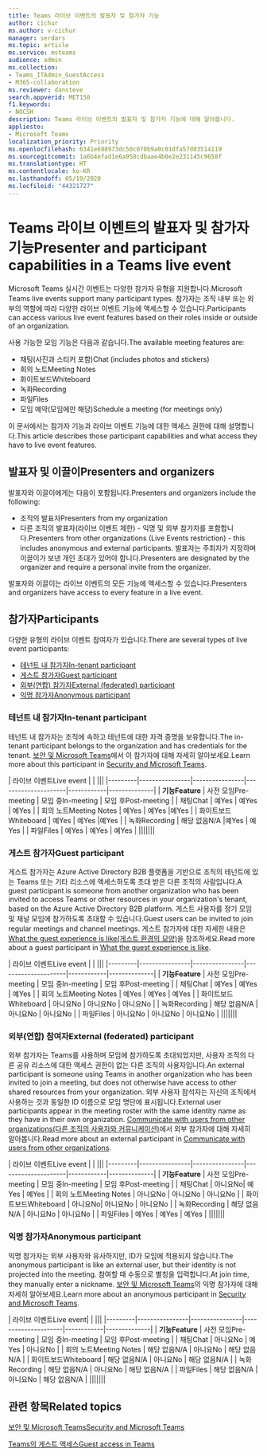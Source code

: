 ```yaml
---
title: Teams 라이브 이벤트의 발표자 및 참가자 기능
author: cichur
ms.author: v-cichur
manager: serdars
ms.topic: article
ms.service: msteams
audience: admin
ms.collection:
- Teams_ITAdmin_GuestAccess
- M365-collaboration
ms.reviewer: dansteve
search.appverid: MET150
f1.keywords:
- NOCSH
description: Teams 라이브 이벤트의 발표자 및 참가자 기능에 대해 알아봅니다.
appliesto:
- Microsoft Teams
localization_priority: Priority
ms.openlocfilehash: 6341e688973dc50c070b9a0c01dfa57d03514119
ms.sourcegitcommit: 1a6b4efad1e6a958cdbaae4b0e2e231145c9658f
ms.translationtype: HT
ms.contentlocale: ko-KR
ms.lasthandoff: 05/19/2020
ms.locfileid: "44321727"
---
```

<a name="presenter-and-participant-capabilities-in-a-teams-live-event"></a><span data-ttu-id="4cd3c-103">Teams 라이브 이벤트의 발표자 및 참가자 기능</span><span class="sxs-lookup"><span data-stu-id="4cd3c-103">Presenter and participant capabilities in a Teams live event</span></span>
======================================================

<span data-ttu-id="4cd3c-104">Microsoft Teams 실시간 이벤트는 다양한 참가자 유형을 지원합니다.</span><span class="sxs-lookup"><span data-stu-id="4cd3c-104">Microsoft Teams live events support many participant types.</span></span> <span data-ttu-id="4cd3c-105">참가자는 조직 내부 또는 외부의 역할에 따라 다양한 라이브 이벤트 기능에 액세스할 수 있습니다.</span><span class="sxs-lookup"><span data-stu-id="4cd3c-105">Participants can access various live event features based on their roles inside or outside of an organization.</span></span>

<span data-ttu-id="4cd3c-106">사용 가능한 모임 기능은 다음과 같습니다.</span><span class="sxs-lookup"><span data-stu-id="4cd3c-106">The available meeting features are:</span></span>

- <span data-ttu-id="4cd3c-107">채팅(사진과 스티커 포함)</span><span class="sxs-lookup"><span data-stu-id="4cd3c-107">Chat (includes photos and stickers)</span></span>
- <span data-ttu-id="4cd3c-108">회의 노트</span><span class="sxs-lookup"><span data-stu-id="4cd3c-108">Meeting Notes</span></span>
- <span data-ttu-id="4cd3c-109">화이트보드</span><span class="sxs-lookup"><span data-stu-id="4cd3c-109">Whiteboard</span></span>
- <span data-ttu-id="4cd3c-110">녹화</span><span class="sxs-lookup"><span data-stu-id="4cd3c-110">Recording</span></span>
- <span data-ttu-id="4cd3c-111">파일</span><span class="sxs-lookup"><span data-stu-id="4cd3c-111">Files</span></span>
- <span data-ttu-id="4cd3c-112">모임 예약(모임에만 해당)</span><span class="sxs-lookup"><span data-stu-id="4cd3c-112">Schedule a meeting (for meetings only)</span></span>

<span data-ttu-id="4cd3c-113">이 문서에서는 참가자 기능과 라이브 이벤트 기능에 대한 액세스 권한에 대해 설명합니다.</span><span class="sxs-lookup"><span data-stu-id="4cd3c-113">This article describes those participant capabilities and what access they have to live event features.</span></span>

## <a name="presenters-and-organizers"></a><span data-ttu-id="4cd3c-114">발표자 및 이끌이</span><span class="sxs-lookup"><span data-stu-id="4cd3c-114">Presenters and organizers</span></span>

<span data-ttu-id="4cd3c-115">발표자와 이끌이에게는 다음이 포함됩니다.</span><span class="sxs-lookup"><span data-stu-id="4cd3c-115">Presenters and organizers include the following:</span></span>

- <span data-ttu-id="4cd3c-116">조직의 발표자</span><span class="sxs-lookup"><span data-stu-id="4cd3c-116">Presenters from my organization</span></span>
- <span data-ttu-id="4cd3c-117">다른 조직의 발표자(라이브 이벤트 제한) - 익명 및 외부 참가자를 포함합니다.</span><span class="sxs-lookup"><span data-stu-id="4cd3c-117">Presenters from other organizations (Live Events restriction) - this includes anonymous and external participants.</span></span> <span data-ttu-id="4cd3c-118">발표자는 주최자가 지정하며 이끌이가 보낸 개인 초대가 있어야 합니다.</span><span class="sxs-lookup"><span data-stu-id="4cd3c-118">Presenters are designated by the organizer and require a personal invite from the organizer.</span></span>

<span data-ttu-id="4cd3c-119">발표자와 이끌이는 라이브 이벤트의 모든 기능에 액세스할 수 있습니다.</span><span class="sxs-lookup"><span data-stu-id="4cd3c-119">Presenters and organizers have access to every feature in a live event.</span></span>

## <a name="participants"></a><span data-ttu-id="4cd3c-120">참가자</span><span class="sxs-lookup"><span data-stu-id="4cd3c-120">Participants</span></span>

<span data-ttu-id="4cd3c-121">다양한 유형의 라이브 이벤트 참여자가 있습니다.</span><span class="sxs-lookup"><span data-stu-id="4cd3c-121">There are several types of live event participants:</span></span>

- [<span data-ttu-id="4cd3c-122">테넌트 내 참가자</span><span class="sxs-lookup"><span data-stu-id="4cd3c-122">In-tenant participant</span></span>](#in-tenant-participant)
- [<span data-ttu-id="4cd3c-123">게스트 참가자</span><span class="sxs-lookup"><span data-stu-id="4cd3c-123">Guest participant</span></span>](#guest-participant)
- [<span data-ttu-id="4cd3c-124">외부(연합) 참가자</span><span class="sxs-lookup"><span data-stu-id="4cd3c-124">External (federated) participant</span></span>](#external-federated-participant)
- [<span data-ttu-id="4cd3c-125">익명 참가자</span><span class="sxs-lookup"><span data-stu-id="4cd3c-125">Anonymous participant</span></span>](#anonymous-participant)

### <a name="in-tenant-participant"></a><span data-ttu-id="4cd3c-126">테넌트 내 참가자</span><span class="sxs-lookup"><span data-stu-id="4cd3c-126">In-tenant participant</span></span>

<span data-ttu-id="4cd3c-127">테넌트 내 참가자는 조직에 속하고 테넌트에 대한 자격 증명을 보유합니다.</span><span class="sxs-lookup"><span data-stu-id="4cd3c-127">The in-tenant participant belongs to the organization and has credentials for the tenant.</span></span> <span data-ttu-id="4cd3c-128">[보안 및 Microsoft Teams](teams-security-guide.md#participant-types)에서 이 참가자에 대해 자세히 알아보세요.</span><span class="sxs-lookup"><span data-stu-id="4cd3c-128">Learn more about this participant in [Security and Microsoft Teams](teams-security-guide.md#participant-types).</span></span>

| <span data-ttu-id="4cd3c-129">라이브 이벤트</span><span class="sxs-lookup"><span data-stu-id="4cd3c-129">Live event</span></span> |  | |||
|---------|----------------|----------------|---------------------|------------|--------------|
|  <span data-ttu-id="4cd3c-130">**기능**</span><span class="sxs-lookup"><span data-stu-id="4cd3c-130">**Feature**</span></span>       | <span data-ttu-id="4cd3c-131">사전 모임</span><span class="sxs-lookup"><span data-stu-id="4cd3c-131">Pre-meeting</span></span> | <span data-ttu-id="4cd3c-132">모임 중</span><span class="sxs-lookup"><span data-stu-id="4cd3c-132">In-meeting</span></span> | <span data-ttu-id="4cd3c-133">모임 후</span><span class="sxs-lookup"><span data-stu-id="4cd3c-133">Post-meeting</span></span> |
| <span data-ttu-id="4cd3c-134">채팅</span><span class="sxs-lookup"><span data-stu-id="4cd3c-134">Chat</span></span> | <span data-ttu-id="4cd3c-135">예</span><span class="sxs-lookup"><span data-stu-id="4cd3c-135">Yes</span></span> | <span data-ttu-id="4cd3c-136">예</span><span class="sxs-lookup"><span data-stu-id="4cd3c-136">Yes</span></span> | <span data-ttu-id="4cd3c-137">예</span><span class="sxs-lookup"><span data-stu-id="4cd3c-137">Yes</span></span> |
| <span data-ttu-id="4cd3c-138">회의 노트</span><span class="sxs-lookup"><span data-stu-id="4cd3c-138">Meeting Notes</span></span> | <span data-ttu-id="4cd3c-139">예</span><span class="sxs-lookup"><span data-stu-id="4cd3c-139">Yes</span></span> | <span data-ttu-id="4cd3c-140">예</span><span class="sxs-lookup"><span data-stu-id="4cd3c-140">Yes</span></span> |<span data-ttu-id="4cd3c-141">예</span><span class="sxs-lookup"><span data-stu-id="4cd3c-141">Yes</span></span> |
| <span data-ttu-id="4cd3c-142">화이트보드</span><span class="sxs-lookup"><span data-stu-id="4cd3c-142">Whiteboard</span></span> | <span data-ttu-id="4cd3c-143">예</span><span class="sxs-lookup"><span data-stu-id="4cd3c-143">Yes</span></span> | <span data-ttu-id="4cd3c-144">예</span><span class="sxs-lookup"><span data-stu-id="4cd3c-144">Yes</span></span> |<span data-ttu-id="4cd3c-145">예</span><span class="sxs-lookup"><span data-stu-id="4cd3c-145">Yes</span></span> |
| <span data-ttu-id="4cd3c-146">녹화</span><span class="sxs-lookup"><span data-stu-id="4cd3c-146">Recording</span></span> | <span data-ttu-id="4cd3c-147">해당 없음</span><span class="sxs-lookup"><span data-stu-id="4cd3c-147">N/A</span></span> |<span data-ttu-id="4cd3c-148">예</span><span class="sxs-lookup"><span data-stu-id="4cd3c-148">Yes</span></span> | <span data-ttu-id="4cd3c-149">예</span><span class="sxs-lookup"><span data-stu-id="4cd3c-149">Yes</span></span> |
| <span data-ttu-id="4cd3c-150">파일</span><span class="sxs-lookup"><span data-stu-id="4cd3c-150">Files</span></span> | <span data-ttu-id="4cd3c-151">예</span><span class="sxs-lookup"><span data-stu-id="4cd3c-151">Yes</span></span> | <span data-ttu-id="4cd3c-152">예</span><span class="sxs-lookup"><span data-stu-id="4cd3c-152">Yes</span></span> | <span data-ttu-id="4cd3c-153">예</span><span class="sxs-lookup"><span data-stu-id="4cd3c-153">Yes</span></span> |
|||||||


### <a name="guest-participant"></a><span data-ttu-id="4cd3c-154">게스트 참가자</span><span class="sxs-lookup"><span data-stu-id="4cd3c-154">Guest participant</span></span>

<span data-ttu-id="4cd3c-155">게스트 참가자는 Azure Active Directory B2B 플랫폼을 기반으로 조직의 테넌트에 있는 Teams 또는 기타 리소스에 액세스하도록 초대 받은 다른 조직의 사람입니다.</span><span class="sxs-lookup"><span data-stu-id="4cd3c-155">A guest participant is someone from another organization who has been invited to access Teams or other resources in your organization's tenant, based on the Azure Active Directory B2B platform.</span></span> <span data-ttu-id="4cd3c-156">게스트 사용자를 정기 모임 및 채널 모임에 참가하도록 초대할 수 있습니다.</span><span class="sxs-lookup"><span data-stu-id="4cd3c-156">Guest users can be invited to join regular meetings and channel meetings.</span></span> <span data-ttu-id="4cd3c-157">게스트 참가자에 대한 자세한 내용은 [What the guest experience is like(게스트 환경의 모양)](guest-experience.md#comparison-of-team-member-and-guest-capabilities)을 참조하세요.</span><span class="sxs-lookup"><span data-stu-id="4cd3c-157">Read more about a guest participant in [What the guest experience is like](guest-experience.md#comparison-of-team-member-and-guest-capabilities).</span></span>

| <span data-ttu-id="4cd3c-158">라이브 이벤트</span><span class="sxs-lookup"><span data-stu-id="4cd3c-158">Live event</span></span>  | | |||
|---------|----------------|----------------|---------------------|------------|--------------|
| <span data-ttu-id="4cd3c-159">**기능**</span><span class="sxs-lookup"><span data-stu-id="4cd3c-159">**Feature**</span></span>        | <span data-ttu-id="4cd3c-160">사전 모임</span><span class="sxs-lookup"><span data-stu-id="4cd3c-160">Pre-meeting</span></span> | <span data-ttu-id="4cd3c-161">모임 중</span><span class="sxs-lookup"><span data-stu-id="4cd3c-161">In-meeting</span></span> | <span data-ttu-id="4cd3c-162">모임 후</span><span class="sxs-lookup"><span data-stu-id="4cd3c-162">Post-meeting</span></span> |
| <span data-ttu-id="4cd3c-163">채팅</span><span class="sxs-lookup"><span data-stu-id="4cd3c-163">Chat</span></span> | <span data-ttu-id="4cd3c-164">예</span><span class="sxs-lookup"><span data-stu-id="4cd3c-164">Yes</span></span> | <span data-ttu-id="4cd3c-165">예</span><span class="sxs-lookup"><span data-stu-id="4cd3c-165">Yes</span></span> | <span data-ttu-id="4cd3c-166">예</span><span class="sxs-lookup"><span data-stu-id="4cd3c-166">Yes</span></span> |
| <span data-ttu-id="4cd3c-167">회의 노트</span><span class="sxs-lookup"><span data-stu-id="4cd3c-167">Meeting Notes</span></span> | <span data-ttu-id="4cd3c-168">예</span><span class="sxs-lookup"><span data-stu-id="4cd3c-168">Yes</span></span> | <span data-ttu-id="4cd3c-169">예</span><span class="sxs-lookup"><span data-stu-id="4cd3c-169">Yes</span></span> | <span data-ttu-id="4cd3c-170">예</span><span class="sxs-lookup"><span data-stu-id="4cd3c-170">Yes</span></span> |
| <span data-ttu-id="4cd3c-171">화이트보드</span><span class="sxs-lookup"><span data-stu-id="4cd3c-171">Whiteboard</span></span> | <span data-ttu-id="4cd3c-172">아니요</span><span class="sxs-lookup"><span data-stu-id="4cd3c-172">No</span></span> | <span data-ttu-id="4cd3c-173">아니요</span><span class="sxs-lookup"><span data-stu-id="4cd3c-173">No</span></span> | <span data-ttu-id="4cd3c-174">아니요</span><span class="sxs-lookup"><span data-stu-id="4cd3c-174">No</span></span> |
| <span data-ttu-id="4cd3c-175">녹화</span><span class="sxs-lookup"><span data-stu-id="4cd3c-175">Recording</span></span> | <span data-ttu-id="4cd3c-176">해당 없음</span><span class="sxs-lookup"><span data-stu-id="4cd3c-176">N/A</span></span> | <span data-ttu-id="4cd3c-177">아니요</span><span class="sxs-lookup"><span data-stu-id="4cd3c-177">No</span></span> | <span data-ttu-id="4cd3c-178">아니요</span><span class="sxs-lookup"><span data-stu-id="4cd3c-178">No</span></span> |
| <span data-ttu-id="4cd3c-179">파일</span><span class="sxs-lookup"><span data-stu-id="4cd3c-179">Files</span></span> | <span data-ttu-id="4cd3c-180">아니요</span><span class="sxs-lookup"><span data-stu-id="4cd3c-180">No</span></span> | <span data-ttu-id="4cd3c-181">아니요</span><span class="sxs-lookup"><span data-stu-id="4cd3c-181">No</span></span> | <span data-ttu-id="4cd3c-182">아니요</span><span class="sxs-lookup"><span data-stu-id="4cd3c-182">No</span></span> |
|||||||


### <a name="external-federated-participant"></a><span data-ttu-id="4cd3c-183">외부(연합) 참여자</span><span class="sxs-lookup"><span data-stu-id="4cd3c-183">External (federated) participant</span></span>

<span data-ttu-id="4cd3c-184">외부 참가자는 Teams를 사용하며 모임에 참가하도록 초대되었지만, 사용자 조직의 다른 공유 리소스에 대한 액세스 권한이 없는 다른 조직의 사용자입니다.</span><span class="sxs-lookup"><span data-stu-id="4cd3c-184">An external participant is someone using Teams in another organization who has been invited to join a meeting, but does not otherwise have access to other shared resources from your organization.</span></span> <span data-ttu-id="4cd3c-185">외부 사용자 참석자는 자신의 조직에서 사용하는 것과 동일한 ID 이름으로 모임 명단에 표시됩니다.</span><span class="sxs-lookup"><span data-stu-id="4cd3c-185">External user participants appear in the meeting roster with the same identity name as they have in their own organization.</span></span> <span data-ttu-id="4cd3c-186">[Communicate with users from other organizations(다른 조직의 사용자와 커뮤니케이션)](communicate-with-users-from-other-organizations.md#external-access)에서 외부 참가자에 대해 자세히 알아봅니다.</span><span class="sxs-lookup"><span data-stu-id="4cd3c-186">Read more about an external participant in [Communicate with users from other organizations](communicate-with-users-from-other-organizations.md#external-access).</span></span>

| <span data-ttu-id="4cd3c-187">라이브 이벤트</span><span class="sxs-lookup"><span data-stu-id="4cd3c-187">Live event</span></span> |  | |||
|---------|----------------|----------------|---------------------|------------|--------------|
|  <span data-ttu-id="4cd3c-188">**기능**</span><span class="sxs-lookup"><span data-stu-id="4cd3c-188">**Feature**</span></span>         | <span data-ttu-id="4cd3c-189">사전 모임</span><span class="sxs-lookup"><span data-stu-id="4cd3c-189">Pre-meeting</span></span> | <span data-ttu-id="4cd3c-190">모임 중</span><span class="sxs-lookup"><span data-stu-id="4cd3c-190">In-meeting</span></span> | <span data-ttu-id="4cd3c-191">모임 후</span><span class="sxs-lookup"><span data-stu-id="4cd3c-191">Post-meeting</span></span> |
| <span data-ttu-id="4cd3c-192">채팅</span><span class="sxs-lookup"><span data-stu-id="4cd3c-192">Chat</span></span> | <span data-ttu-id="4cd3c-193">아니요</span><span class="sxs-lookup"><span data-stu-id="4cd3c-193">No</span></span>| <span data-ttu-id="4cd3c-194">예</span><span class="sxs-lookup"><span data-stu-id="4cd3c-194">Yes</span></span> | <span data-ttu-id="4cd3c-195">예</span><span class="sxs-lookup"><span data-stu-id="4cd3c-195">Yes</span></span> |
| <span data-ttu-id="4cd3c-196">회의 노트</span><span class="sxs-lookup"><span data-stu-id="4cd3c-196">Meeting Notes</span></span> | <span data-ttu-id="4cd3c-197">아니요</span><span class="sxs-lookup"><span data-stu-id="4cd3c-197">No</span></span> | <span data-ttu-id="4cd3c-198">아니요</span><span class="sxs-lookup"><span data-stu-id="4cd3c-198">No</span></span> | <span data-ttu-id="4cd3c-199">아니요</span><span class="sxs-lookup"><span data-stu-id="4cd3c-199">No</span></span> |
| <span data-ttu-id="4cd3c-200">화이트보드</span><span class="sxs-lookup"><span data-stu-id="4cd3c-200">Whiteboard</span></span> | <span data-ttu-id="4cd3c-201">아니요</span><span class="sxs-lookup"><span data-stu-id="4cd3c-201">No</span></span>| <span data-ttu-id="4cd3c-202">아니요</span><span class="sxs-lookup"><span data-stu-id="4cd3c-202">No</span></span> | <span data-ttu-id="4cd3c-203">아니요</span><span class="sxs-lookup"><span data-stu-id="4cd3c-203">No</span></span> |
| <span data-ttu-id="4cd3c-204">녹화</span><span class="sxs-lookup"><span data-stu-id="4cd3c-204">Recording</span></span> | <span data-ttu-id="4cd3c-205">해당 없음</span><span class="sxs-lookup"><span data-stu-id="4cd3c-205">N/A</span></span> | <span data-ttu-id="4cd3c-206">아니요</span><span class="sxs-lookup"><span data-stu-id="4cd3c-206">No</span></span> | <span data-ttu-id="4cd3c-207">아니요</span><span class="sxs-lookup"><span data-stu-id="4cd3c-207">No</span></span> |
| <span data-ttu-id="4cd3c-208">파일</span><span class="sxs-lookup"><span data-stu-id="4cd3c-208">Files</span></span> | <span data-ttu-id="4cd3c-209">예</span><span class="sxs-lookup"><span data-stu-id="4cd3c-209">Yes</span></span> | <span data-ttu-id="4cd3c-210">예</span><span class="sxs-lookup"><span data-stu-id="4cd3c-210">Yes</span></span> | <span data-ttu-id="4cd3c-211">예</span><span class="sxs-lookup"><span data-stu-id="4cd3c-211">Yes</span></span> |
|||||||

### <a name="anonymous-participant"></a><span data-ttu-id="4cd3c-212">익명 참가자</span><span class="sxs-lookup"><span data-stu-id="4cd3c-212">Anonymous participant</span></span>

<span data-ttu-id="4cd3c-213">익명 참가자는 외부 사용자와 유사하지만, ID가 모임에 적용되지 않습니다.</span><span class="sxs-lookup"><span data-stu-id="4cd3c-213">The anonymous participant is like an external user, but their identity is not projected into the meeting.</span></span> <span data-ttu-id="4cd3c-214">참여할 때 수동으로 별칭을 입력합니다.</span><span class="sxs-lookup"><span data-stu-id="4cd3c-214">At join time, they manually enter a nickname.</span></span> <span data-ttu-id="4cd3c-215">[보안 및 Microsoft Teams](teams-security-guide.md#participant-types)의 익명 참가자에 대해 자세히 알아보세요.</span><span class="sxs-lookup"><span data-stu-id="4cd3c-215">Learn more about an anonymous participant in [Security and Microsoft Teams](teams-security-guide.md#participant-types).</span></span>

| <span data-ttu-id="4cd3c-216">라이브 이벤트</span><span class="sxs-lookup"><span data-stu-id="4cd3c-216">Live event</span></span>|  | |||
|---------|----------------|----------------|---------------------|------------|--------------|
| <span data-ttu-id="4cd3c-217">**기능**</span><span class="sxs-lookup"><span data-stu-id="4cd3c-217">**Feature**</span></span>        | <span data-ttu-id="4cd3c-218">사전 모임</span><span class="sxs-lookup"><span data-stu-id="4cd3c-218">Pre-meeting</span></span> | <span data-ttu-id="4cd3c-219">모임 중</span><span class="sxs-lookup"><span data-stu-id="4cd3c-219">In-meeting</span></span> | <span data-ttu-id="4cd3c-220">모임 후</span><span class="sxs-lookup"><span data-stu-id="4cd3c-220">Post-meeting</span></span> |
| <span data-ttu-id="4cd3c-221">채팅</span><span class="sxs-lookup"><span data-stu-id="4cd3c-221">Chat</span></span> | <span data-ttu-id="4cd3c-222">아니요</span><span class="sxs-lookup"><span data-stu-id="4cd3c-222">No</span></span> | <span data-ttu-id="4cd3c-223">예</span><span class="sxs-lookup"><span data-stu-id="4cd3c-223">Yes</span></span> | <span data-ttu-id="4cd3c-224">아니요</span><span class="sxs-lookup"><span data-stu-id="4cd3c-224">No</span></span> |
| <span data-ttu-id="4cd3c-225">회의 노트</span><span class="sxs-lookup"><span data-stu-id="4cd3c-225">Meeting Notes</span></span> | <span data-ttu-id="4cd3c-226">해당 없음</span><span class="sxs-lookup"><span data-stu-id="4cd3c-226">N/A</span></span> | <span data-ttu-id="4cd3c-227">아니요</span><span class="sxs-lookup"><span data-stu-id="4cd3c-227">No</span></span> | <span data-ttu-id="4cd3c-228">해당 없음</span><span class="sxs-lookup"><span data-stu-id="4cd3c-228">N/A</span></span> |
| <span data-ttu-id="4cd3c-229">화이트보드</span><span class="sxs-lookup"><span data-stu-id="4cd3c-229">Whiteboard</span></span> | <span data-ttu-id="4cd3c-230">해당 없음</span><span class="sxs-lookup"><span data-stu-id="4cd3c-230">N/A</span></span> | <span data-ttu-id="4cd3c-231">아니요</span><span class="sxs-lookup"><span data-stu-id="4cd3c-231">No</span></span> | <span data-ttu-id="4cd3c-232">해당 없음</span><span class="sxs-lookup"><span data-stu-id="4cd3c-232">N/A</span></span> |
| <span data-ttu-id="4cd3c-233">녹화</span><span class="sxs-lookup"><span data-stu-id="4cd3c-233">Recording</span></span> | <span data-ttu-id="4cd3c-234">해당 없음</span><span class="sxs-lookup"><span data-stu-id="4cd3c-234">N/A</span></span> | <span data-ttu-id="4cd3c-235">아니요</span><span class="sxs-lookup"><span data-stu-id="4cd3c-235">No</span></span> | <span data-ttu-id="4cd3c-236">해당 없음</span><span class="sxs-lookup"><span data-stu-id="4cd3c-236">N/A</span></span> |
| <span data-ttu-id="4cd3c-237">파일</span><span class="sxs-lookup"><span data-stu-id="4cd3c-237">Files</span></span> | <span data-ttu-id="4cd3c-238">해당 없음</span><span class="sxs-lookup"><span data-stu-id="4cd3c-238">N/A</span></span> | <span data-ttu-id="4cd3c-239">아니요</span><span class="sxs-lookup"><span data-stu-id="4cd3c-239">No</span></span> | <span data-ttu-id="4cd3c-240">해당 없음</span><span class="sxs-lookup"><span data-stu-id="4cd3c-240">N/A</span></span> |
|||||||


## <a name="related-topics"></a><span data-ttu-id="4cd3c-241">관련 항목</span><span class="sxs-lookup"><span data-stu-id="4cd3c-241">Related topics</span></span>

[<span data-ttu-id="4cd3c-242">보안 및 Microsoft Teams</span><span class="sxs-lookup"><span data-stu-id="4cd3c-242">Security and Microsoft Teams</span></span>](teams-security-guide.md)

[<span data-ttu-id="4cd3c-243">Teams의 게스트 액세스</span><span class="sxs-lookup"><span data-stu-id="4cd3c-243">Guest access in Teams</span></span>](guest-access.md)
